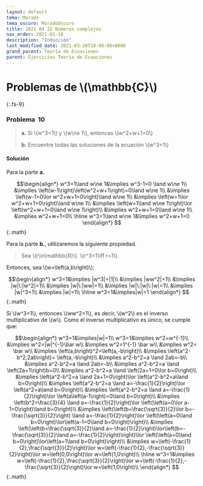 ```yaml
---
layout: default
tema: Morado
tema_oscuro: MoradoOscuro
title: 2021 04 22 Números complejos
nav_order: 2021-01-18
description: "Inducción"
last_modified_date: 2021-03-20T18:00:00+0000
grand_parent: Teoría de Ecuaciones
parent: Ejercicios Teoría de Ecuaciones
---
```


# Problemas de&nbsp;<span class="deg-sitio deg-sitio-texto">\\(\mathbb{C}\\)</span>
{:.fs-9}


### Problema &nbsp;<span class="deg-sitio deg-sitio-texto">10</span>

>**a.** Si \\(w^3=1\\) y \\(w\ne 1\\), entonces \\(w^2+w+1=0\\)
>
>**b.** Encuentre todas las soluciones de la ecuación \\(w^3=1\\)

#### Solución 

Para la parte **a.**

$$\begin{align*}
w^3=1\land w\ne 1&\implies w^3-1=0 \land w\ne 1\\
&\implies \left(w-1\right)\left(w^2+w+1\right)=0\land w\ne 1\\
&\implies \left(w-1=0\lor w^2+w+1=0\right)\land w\ne 1\\
&\implies \left(w=1\lor w^2+w+1=0\right)\land w\ne 1\\
&\implies \left(w=1\land w\ne 1\right)\lor \left(w^2+w+1=0\land w\ne 1\right)\\
&\implies w^2+w+1=0\land w\ne 1\\
&\implies w^2+w+1=0\\
\hline
w^3=1\land w\ne 1&\implies w^2+w+1=0
\end{align*}
$${:.math}

Para la parte **b.**, utilizaremos la siguiente propiedad.

> Sea \\(r\in\mathbb{R}\\). \\(r^3=1\iff r=1\\).

Entonces, sea \\(w=\left(a,b\right)\\):

$$\begin{align*}
w^3=1&\implies |w^3|=|1|\\
&\implies |ww^2|=1\\
&\implies |w|\:|w^2|=1\\
&\implies |w|\:|ww|=1\\
&\implies |w|\:|w|\:|w|=1\\
&\implies |w|^3=1\\
&\implies |w|=1\\
\hline
w^3=1&\implies|w|=1
\end{align*}
$${:.math}

Si \\(w^3=1\\), entonces \\(ww^2=1\\), es decir, \\(w^2\\) es el inverso multiplicativo de \\(w\\). Como el inverso multiplicativo es único, se cumple que:

$$\begin{align*}
w^3=1&\implies|w|=1\\
w^3=1&\implies w^2=w^{-1}\\
&\implies w^2=|w|^{-1}\bar w\\
&\implies w^2=1^{-1} \bar w\\
&\implies w^2= \bar w\\
&\implies \left(a,b\right)^2=\left(a,-b\right)\\
&\implies \left(a^2-b^2,2ab\right)= \left(a,-b\right)\\
&\implies a^2-b^2=a \land 2ab=-b\\
&\implies a^2-b^2=a \land 2ab=-b\\
&\implies a^2-b^2=a \land \left(2a+1\right)b=0\\
&\implies a^2-b^2=a \land \left(2a+1=0\lor b=0\right)\\
&\implies \left(a^2-b^2=a \land 2a+1=0\right)\lor \left(a^2-b^2=a\land b=0\right)\\
&\implies \left(a^2-b^2=a \land a=-\frac{1}{2}\right)\lor \left(a^2=a\land b=0\right)\\
&\implies \left(a^2-b^2=a \land a=-\frac{1}{2}\right)\lor \left(a\left(a-1\right)=0\land b=0\right)\\
&\implies \left(b^2=\frac{3}{4} \land a=-\frac{1}{2}\right)\lor \left(\left(a=0\lor a-1=0\right)\land b=0\right)\\
&\implies \left(\left(b=\frac{\sqrt{3}}{2}\lor b=-\frac{\sqrt{3}}{2}\right) \land a=-\frac{1}{2}\right)\lor \left(\left(a=0\land b=0\right)\lor\left(a-1=0\land b=0\right)\right)\\
&\implies \left(\left(b=\frac{\sqrt{3}}{2}\land a=-\frac{1}{2}\right)\lor\left(b=-\frac{\sqrt{3}}{2}\land a=-\frac{1}{2}\right)\right)\lor \left(\left(a=0\land b=0\right)\lor\left(a=1\land b=0\right)\right)\\
&\implies w=\left(-\frac{1}{2},\frac{\sqrt{3}}{2}\right)\lor w=\left(-\frac{1}{2},-\frac{\sqrt{3}}{2}\right)\lor w=\left(0,0\right)\lor w=\left(1,0\right)\\
\hline
w^3=1&\implies w=\left(-\frac{1}{2},\frac{\sqrt{3}}{2}\right)\lor w=\left(-\frac{1}{2},-\frac{\sqrt{3}}{2}\right)\lor w=\left(1,0\right)\\
\end{align*}
$${:.math}